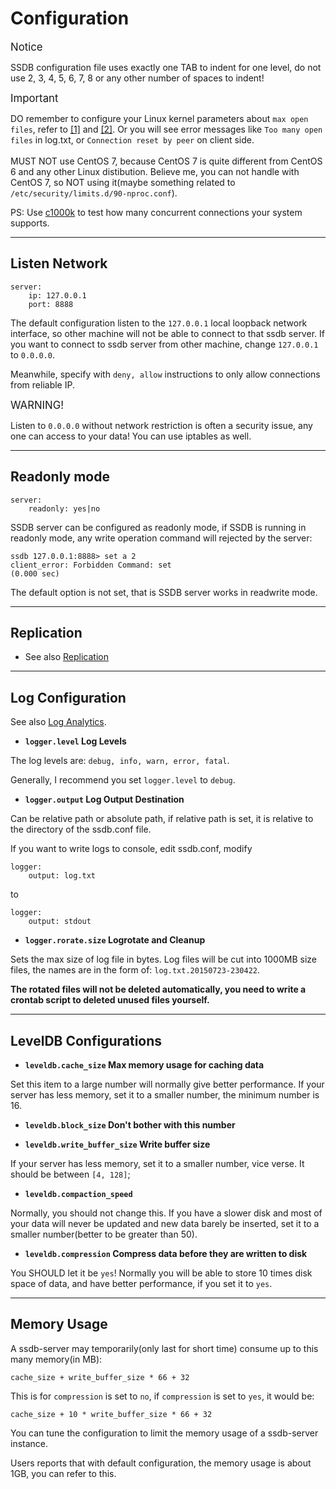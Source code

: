 # Configuration

<span class="label label-info" style="font-size: 120%;">Notice</span>
<div class="alert alert-info">
    SSDB configuration file uses exactly one TAB to indent for one level, do not use 2, 3, 4, 5, 6, 7, 8 or any other number of spaces to indent!
</div>

<span class="label label-warning" style="font-size: 120%;">Important</span>
<div class="alert alert-danger">
	DO remember to configure your Linux kernel parameters about <code>max open files</code>, refer to <a href="http://www.cyberciti.biz/faq/linux-increase-the-maximum-number-of-open-files/">[1]</a> and <a href="http://www.lognormal.com/blog/2012/09/27/linux-tcpip-tuning/">[2]</a>. Or you will see error messages like <code>Too many open files</code> in log.txt, or <code>Connection reset by peer</code> on client side.
	<br/><br/>
	MUST NOT use CentOS 7, because CentOS 7 is quite different from CentOS 6 and any other Linux distibution. Believe me, you can not handle with CentOS 7, so NOT using it(maybe something related to <code>/etc/security/limits.d/90-nproc.conf</code>).
</div>

PS: Use [c1000k](https://github.com/ideawu/c1000k) to test how many concurrent connections your system supports.

---

## Listen Network

	server:
    	ip: 127.0.0.1
    	port: 8888

The default configuration listen to the `127.0.0.1` local loopback network interface, so other machine will not be able to connect to that ssdb server. If you want to connect to ssdb server from other machine, change `127.0.0.1` to `0.0.0.0`.

Meanwhile, specify with `deny, allow` instructions to only allow connections from reliable IP.

<span class="label label-danger" style="font-size: 120%;">WARNING!</span>
<div class="alert alert-danger">
    Listen to <code>0.0.0.0</code> without network restriction is often a security issue, any one can access to your data! You can use iptables as well.
</div>

---

## Readonly mode

	server:
    	readonly: yes|no

SSDB server can be configured as readonly mode, if SSDB is running in readonly mode, any write operation command will rejected by the server:

	ssdb 127.0.0.1:8888> set a 2
	client_error: Forbidden Command: set
	(0.000 sec)

The default option is not set, that is SSDB server works in readwrite mode.

---

## Replication

* See also [Replication](./replication.html)

---

## Log Configuration

See also [Log Analytics](./logs.html).

* __`logger.level` Log Levels__

The log levels are: `debug, info, warn, error, fatal`.

Generally, I recommend you set `logger.level` to `debug`.

* __`logger.output` Log Output Destination__

Can be relative path or absolute path, if relative path is set, it is relative to the directory of the ssdb.conf file.

If you want to write logs to console, edit ssdb.conf, modify

	logger:
		output: log.txt

to

	logger:
		output: stdout


* __`logger.rorate.size` Logrotate and Cleanup__

Sets the max size of log file in bytes. Log files will be cut into 1000MB size files, the names are in the form of: `log.txt.20150723-230422`.

__The rotated files will not be deleted automatically, you need to write a crontab script to deleted unused files yourself.__


---

## LevelDB Configurations

* __`leveldb.cache_size` Max memory usage for caching data__

Set this item to a large number will normally give better performance. If your server has less memory, set it to a smaller number, the minimum number is 16.

* __`leveldb.block_size` Don't bother with this number__

* __`leveldb.write_buffer_size` Write buffer size__

If your server has less memory, set it to a smaller number, vice verse. It should be between `[4, 128]`;

* __`leveldb.compaction_speed`__

Normally, you should not change this. If you have a slower disk and most of your data will never be updated and new data barely be inserted, set it to a smaller number(better to be greater than 50).

* __`leveldb.compression` Compress data before they are written to disk__

You SHOULD let it be `yes`! Normally you will be able to store 10 times disk space of data, and have better performance, if you set it to `yes`.


---


## Memory Usage

A ssdb-server may temporarily(only last for short time) consume up to this many memory(in MB):

	cache_size + write_buffer_size * 66 + 32

This is for `compression` is set to `no`, if `compression` is set to `yes`, it would be:

	cache_size + 10 * write_buffer_size * 66 + 32

You can tune the configuration to limit the memory usage of a ssdb-server instance.

Users reports that with default configuration, the memory usage is about 1GB, you can refer to this.

